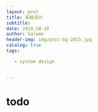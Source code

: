 ```yaml
---
layout: post
title: 系统设计
subtitle: 
date: 2019-10-10
author: Salome
header-img: img/post-bg-2015.jpg
catalog: true
tags:

   - system design


---
```


# todo

